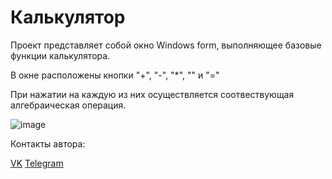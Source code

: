 # Калькулятор

Проект представляет собой окно Windows form, выполняющее базовые функции калькулятора.

В окне расположены кнопки "+", "-", "*", "\" и "="

При нажатии  на каждую из них осуществляется соотвествующая алгебраическая операция.

![image](https://github.com/LxstHokage/Calculator/assets/109164076/f28afdba-ddcc-463f-b2af-3eea61c9a096)

Контакты автора:

[VK](https://vk.com/lxsthokage)
[Telegram](https://t.me/lasthxkage)
